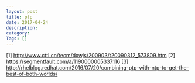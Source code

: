 ```yaml
---
layout: post
title: ptp
date: 2017-04-24
description:
category:
Tags: []
---
```


[1] http://www.cttl.cn/tecm/dxwjs/200903/t20090312_573809.htm
[2] https://segmentfault.com/a/1190000005337116
[3] http://rhelblog.redhat.com/2016/07/20/combining-ptp-with-ntp-to-get-the-best-of-both-worlds/
